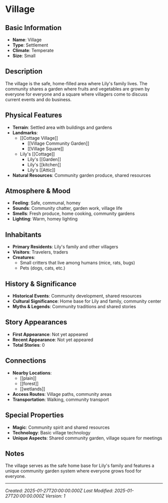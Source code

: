# Village

## Basic Information
- **Name**: Village
- **Type**: Settlement
- **Climate**: Temperate
- **Size**: Small

## Description
The village is the safe, home-filled area where Lily's family lives. The community shares a garden where fruits and vegetables are grown by everyone for everyone and a square where villagers come to discuss current events and do business.

## Physical Features
- **Terrain**: Settled area with buildings and gardens
- **Landmarks**: 
  - [[Cottage Village]]
    - [[Village Community Garden]]
    - [[Village Square]]
  - Lily's [[Cottage]]
    - Lily's [[Garden]]
    - Lily's [[kitchen]]
    - Lily's [[Attic]]
- **Natural Resources**: Community garden produce, shared resources

## Atmosphere & Mood
- **Feeling**: Safe, communal, homey
- **Sounds**: Community chatter, garden work, village life
- **Smells**: Fresh produce, home cooking, community gardens
- **Lighting**: Warm, homey lighting

## Inhabitants
- **Primary Residents**: Lily's family and other villagers
- **Visitors**: Travelers, traders
- **Creatures**: 
  - Small critters that live among humans (mice, rats, bugs)
  - Pets (dogs, cats, etc.)

## History & Significance
- **Historical Events**: Community development, shared resources
- **Cultural Significance**: Home base for Lily and family, community center
- **Myths & Legends**: Community traditions and shared stories

## Story Appearances
- **First Appearance**: Not yet appeared
- **Recent Appearance**: Not yet appeared
- **Total Stories**: 0

## Connections
- **Nearby Locations**: 
  - [[plain]]
  - [[forest]]
  - [[wetlands]]
- **Access Routes**: Village paths, community areas
- **Transportation**: Walking, community transport

## Special Properties
- **Magic**: Community spirit and shared resources
- **Technology**: Basic village technology
- **Unique Aspects**: Shared community garden, village square for meetings

## Notes
The village serves as the safe home base for Lily's family and features a unique community garden system where everyone grows food for everyone.

---
*Created: 2025-01-27T20:00:00.000Z*
*Last Modified: 2025-01-27T20:00:00.000Z*
*Version: 1*
